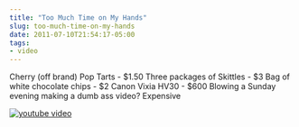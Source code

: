 ```yaml
---
title: "Too Much Time on My Hands"
slug: too-much-time-on-my-hands
date: 2011-07-10T21:54:17-05:00
tags:
- video
---
```

Cherry (off brand) Pop Tarts - $1.50
Three packages of Skittles - $3
Bag of white chocolate chips - $2
Canon Vixia HV30 - $600
Blowing a Sunday evening making a dumb ass video? Expensive

[![youtube video](https://img.youtube.com/vi/cZoIHLqIsng/0.jpg)](https://www.youtube.com/watch?v=cZoIHLqIsng)
